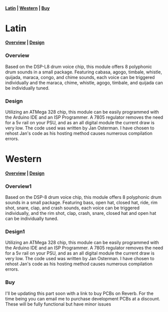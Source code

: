 #### [Latin](#latin) | [Western](#western) | [Buy](#buy)


# Latin

#### [Overview](#overview) | [Design](#design)

### Overview

Based on the DSP-L8 drum voice chip, this module offers 8 polyphonic drum sounds in a small package. Featuring cabasa, agogo, timbale, whistle, quijada, maraca, congo, and chime sounds, each voice can be triggered individually and the maraca, chime, whistle, agogo, timbale, and quijada can be individually tuned.

### Design

Utilizing an ATMega 328 chip, this module can be easily programmed with the Arduino IDE and an ISP Programmer. A 7805 regulator removes the need for a 5v rail on your PSU, and as an all digital module the current draw is very low. The code used was written by Jan Osterman. I have chosen to rehost Jan's code as his hosting method causes numerous compilation errors.

# Western

#### [Overview](#overview1) | [Design](#design1)

### Overview1

Based on the DSP-8 drum voice chip, this module offers 8 polyphonic drum sounds in a small package. Featuring bass, open hat, closed hat, ride, rim shot, snare, clap, and crash sounds, each voice can be triggered individually, and the rim shot, clap, crash, snare, closed hat and open hat can be individually tuned.

### Design1

Utilizing an ATMega 328 chip, this module can be easily programmed with the Arduino IDE and an ISP Programmer. A 7805 regulator removes the need for a 5v rail on your PSU, and as an all digital module the current draw is very low. The code used was written by Jan Osterman. I have chosen to rehost Jan's code as his hosting method causes numerous compilation errors.

### Buy

I'll be updating this part soon with a link to buy PCBs on Reverb. For the time being you can email me to purchase development PCBs at a discount. These will be fully functional but have minor issues
